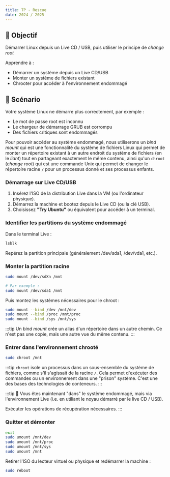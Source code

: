 ```yaml
---
title: TP - Rescue
date: 2024 / 2025
---
```


## 🎯 Objectif

Démarrer Linux depuis un Live CD / USB, puis utiliser le principe de _change root_ 

Apprendre à :
- Démarrer un système depuis un Live CD/USB
- Monter un système de fichiers existant
- Chrooter pour accéder à l'environnement endommagé 

## 📌 Scénario

Votre système Linux ne démarre plus correctement, par exemple :

- Le mot de passe root est inconnu
- Le chargeur de démarrage GRUB est corrompu
- Des fichiers critiques sont endommagés

Pour pouvoir accéder au système endommagé, nous utiliserons un _bind mount_ qui est une fonctionnalité du système de fichiers Linux qui permet de monter un répertoire existant à un autre endroit du système de fichiers (en le _liant_) tout en partageant exactement le même contenu, ainsi qu'un `chroot` (_change root_) qui est une commande Unix qui permet de changer le répertoire racine `/` pour un processus donné et ses processus enfants.

### Démarrage sur Live CD/USB

1. Insérez l'ISO de la distribution Live dans la VM (ou l'ordinateur physique).
2. Démarrez la machine et bootez depuis le Live CD (ou la clé USB).
3. Choisissez **"Try Ubuntu"** ou équivalent pour accéder à un terminal.

### Identifier les partitions du système endommagé

Dans le terminal Live :

```sh
lsblk
```

Repérez la partition principale (généralement /dev/sda1, /dev/vda1, etc.).

### Monter la partition racine

```sh
sudo mount /dev/sdXn /mnt

# Par exemple :
sudo mount /dev/sda1 /mnt
```

Puis montez les systèmes nécessaires pour le chroot :

```sh
sudo mount --bind /dev /mnt/dev
sudo mount --bind /proc /mnt/proc
sudo mount --bind /sys /mnt/sys
```

:::tip
Un _bind mount_ crée un alias d'un répertoire dans un autre chemin. Ce n'est pas une copie, mais une autre vue du même contenu.
:::

### Entrer dans l'environnement chrooté

```sh
sudo chroot /mnt
```

:::tip
`chroot` isole un processus dans un sous-ensemble du système de fichiers, comme s'il s'agissait de la racine `/`. Cela permet d'exécuter des commandes ou un environnement dans une "prison" système. C'est une des bases des technologies de conteneurs.
:::

:::tip
🔁 Vous êtes maintenant "dans" le système endommagé, mais via l'environnement Live (i.e. en utiliant le noyau démarré par le live CD / USB).

Exécuter les opérations de récupération nécessaires.
:::

### Quitter et démonter

```sh
exit
sudo umount /mnt/dev
sudo umount /mnt/proc
sudo umount /mnt/sys
sudo umount /mnt
```

Retirer l'ISO du lecteur virtuel ou physique et redémarrer la machine :

```sh
sudo reboot
```


